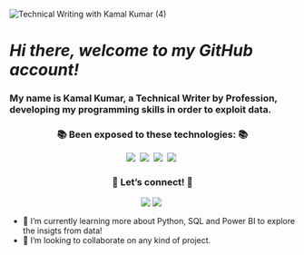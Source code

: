 ![Technical Writing with Kamal Kumar (4)](https://user-images.githubusercontent.com/73750698/143250622-985cba1e-5de3-40da-ad97-4350db0efbca.png)

   # *Hi there, welcome to my GitHub account!* 
   
   ### My name is Kamal Kumar, a Technical Writer by Profession, developing my programming skills in order to exploit data.

<h3 align="center">📚 Been exposed to these technologies: 📚</h3>
<p align="center">
  <img src="https://img.shields.io/badge/Python-3766AB?style=flat-square&logo=Python&logoColor=white"/></a>&nbsp 
  <img src="https://img.shields.io/badge/Jupyter-F37626.svg?&style=flat-square&logo=Jupyter&logoColor=white"/></a>&nbsp 
  <img src="https://img.shields.io/badge/GitHub-100000?style=flat-square&logo=github&logoColor=white"/></a>&nbsp 
  <img src="https://img.shields.io/badge/Git-F05032?style=flat-square&logo=git&logoColor=white"/></a>&nbsp
   
</p>

<h3 align="center">🌈 Let’s connect! 🌈</h3>
<p align="center"> 
  <a href="mailto:aerokamal1993@gmail.com"><img src="https://img.shields.io/badge/Microsoft_Outlook-0078D4?style=flat-square&logo=microsoft-outlook&logoColor=white&link=aerokamal1993@gmail.com"/></a> 
  <a href="https://www.instagram.com/guy_on_interceptor/"><img src="https://img.shields.io/badge/Instagram-E4405F?style=flat-square&logo=Instagram&logoColor=white&link=https://www.instagram.com/guy_on_interceptor/"/></a>&nbsp
 
</p>

- 🌱 I’m currently learning more about Python, SQL and Power BI to explore the insigts from data!
- 👯 I’m looking to collaborate on any kind of project.  
